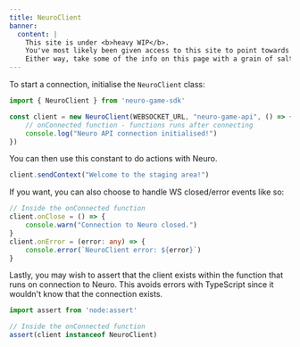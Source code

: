 ```yaml
---
title: NeuroClient
banner:
  content: |
    This site is under <b>heavy WIP</b>.
    You've most likely been given access to this site to point towards a concept, or something.
    Either way, take some of the info on this page with a grain of salt.
---
```


To start a connection, initialise the `NeuroClient` class:

```ts
import { NeuroClient } from 'neuro-game-sdk'

const client = new NeuroClient(WEBSOCKET_URL, "neuro-game-api", () => {
    // onConnected function - functions runs after connecting
    console.log("Neuro API connection initialised!")
})
```

You can then use this constant to do actions with Neuro.

```ts
client.sendContext("Welcome to the staging area!")
```

If you want, you can also choose to handle WS closed/error events like so:

```ts
// Inside the onConnected function
client.onClose = () => {
    console.warn("Connection to Neuro closed.")
}
client.onError = (error: any) => {
    console.error(`NeuroClient error: ${error}`)
}
```

Lastly, you may wish to assert that the client exists within the function that runs on connection to Neuro. This avoids errors with TypeScript since it wouldn't know that the connection exists.

```ts
import assert from 'node:assert'

// Inside the onConnected function
assert(client instanceof NeuroClient)
```
